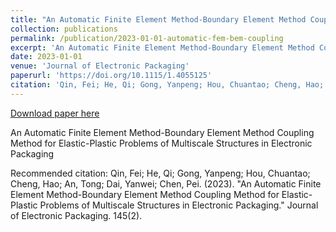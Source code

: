 ```yaml
---
title: "An Automatic Finite Element Method-Boundary Element Method Coupling Method for Elastic-Plastic Problems of Multiscale Structures in Electronic Packaging"
collection: publications
permalink: /publication/2023-01-01-automatic-fem-bem-coupling
excerpt: 'An Automatic Finite Element Method-Boundary Element Method Coupling Method for Elastic-Plastic Problems of Multiscale Structures in Electronic Packaging'
date: 2023-01-01
venue: 'Journal of Electronic Packaging'
paperurl: 'https://doi.org/10.1115/1.4055125'
citation: 'Qin, Fei; He, Qi; Gong, Yanpeng; Hou, Chuantao; Cheng, Hao; An, Tong; Dai, Yanwei; Chen, Pei. (2023). &quot;An Automatic Finite Element Method-Boundary Element Method Coupling Method for Elastic-Plastic Problems of Multiscale Structures in Electronic Packaging.&quot; Journal of Electronic Packaging. 145(2).'
---
```


<a href='https://doi.org/10.1115/1.4055125'>Download paper here</a>

An Automatic Finite Element Method-Boundary Element Method Coupling Method for Elastic-Plastic Problems of Multiscale Structures in Electronic Packaging

Recommended citation: Qin, Fei; He, Qi; Gong, Yanpeng; Hou, Chuantao; Cheng, Hao; An, Tong; Dai, Yanwei; Chen, Pei. (2023). "An Automatic Finite Element Method-Boundary Element Method Coupling Method for Elastic-Plastic Problems of Multiscale Structures in Electronic Packaging." Journal of Electronic Packaging. 145(2).